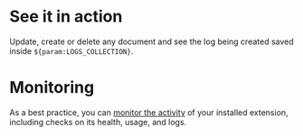 # See it in action

Update, create or delete any document and see the log being created saved inside ```${param:LOGS_COLLECTION}```.

# Monitoring

As a best practice, you can [monitor the activity](https://firebase.google.com/docs/extensions/manage-installed-extensions#monitor) of your installed extension, including checks on its health, usage, and logs.
